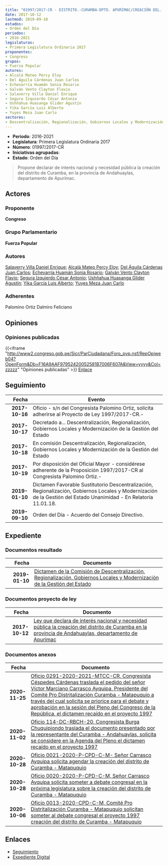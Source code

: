 ```yaml
---
title: "01997/2017-CR - DISTRITO.-CURAMBA-DPTO. APURÍMAC/CREACIÓN DEL..."
date: 2017-10-12
lastmod: 2019-09-10
estados:
- Orden del Día
periodos:
- 2016-2021
legislaturas:
- Primera Legislatura Ordinaria 2017
proponentes:
- Congreso
grupos:
- Fuerza Popular
autores:
- Alcalá Mateo Percy Eloy
- Del Águila Cárdenas Juan Carlos
- Echevarría Huamán Sonia Rosario
- Galván Vento Clayton Flavio
- Salaverry Villa Daniel Enrique
- Segura Izquierdo César Antonio
- Ushñahua Huasanga Glider Agustín
- Yika García Luis Alberto
- Yuyes Meza Juan Carlo
sectores:
- Descentralización, Regionalización, Gobiernos Locales y Modernización de la Gestión del Estado
---
```

- **Periodo**: 2016-2021
- **Legislatura**: Primera Legislatura Ordinaria 2017
- **Número**: 01997/2017-CR
- **Iniciativas agrupadas**: 
- **Estado**: Orden del Día

> Propone declarar de interés nacional y necesidad pública la creación del distrito de Curamba, en la provincia de Andahuaylas, departamento de Apurímac.


## Actores

### Proponente

**Congreso**

### Grupo Parlamentario

**Fuerza Popular**

### Autores

[Salaverry Villa Daniel Enrique](mailto:mailto:dsalaverry@congreso.gob.pe); [Alcalá Mateo Percy Eloy](mailto:mailto:palcala@congreso.gob.pe); [Del Águila Cárdenas Juan Carlos](mailto:mailto:jdelaguila@congreso.gob.pe); [Echevarría Huamán Sonia Rosario](mailto:mailto:sechevarria@congreso.gob.pe); [Galván Vento Clayton Flavio](mailto:mailto:cgalvan@congreso.gob.pe); [Segura Izquierdo César Antonio](mailto:mailto:csegura@congreso.gob.pe); [Ushñahua Huasanga Glider Agustín](mailto:mailto:gushnahua@congreso.gob.pe); [Yika García Luis Alberto](mailto:mailto:lyika@congreso.gob.pe); [Yuyes Meza Juan Carlo](mailto:mailto:jyuyes@congreso.gob.pe)

### Adherentes

Palomino Ortiz Dalmiro Feliciano

## Opiniones

### Opiniones publicadas

{{<iframe "http://www2.congreso.gob.pe/Sicr/ParCiudadana/Foro_pvp.nsf/RepOpiweb04?OpenForm&Db=F16A9AAF97952420052581B7006F607A&View=yyyy&Col=zzzzz" "Opiniones publicadas" >}}
[Enlace](http://www2.congreso.gob.pe/Sicr/ParCiudadana/Foro_pvp.nsf/RepOpiweb04?OpenForm&Db=F16A9AAF97952420052581B7006F607A&View=yyyy&Col=zzzzz)


## Seguimiento

| Fecha | Evento |
|------:|--------|
| **2017-10-16** | Oficio - s/n del Congresista Palomino Ortiz, solicita adherirse al Proyecto de Ley 1997/2017-CR.- |
| **2017-10-17** | Decretado a... Descentralización, Regionalización, Gobiernos Locales y Modernización de la Gestión del Estado |
| **2017-10-18** | En comisión Descentralización, Regionalización, Gobiernos Locales y Modernización de la Gestión del Estado |
| **2017-10-19** | Por disposición del Oficial Mayor - considérese adherente de la Proposición 1997/2017-CR al Congresista Palomino Ortiz.- |
| **2019-01-10** | Dictamen Favorable Sustitutorio Descentralización, Regionalización, Gobiernos Locales y Modernización de la Gestión del Estado Unanimidad - En Relatoría 11.01.18. |
| **2019-09-10** | Orden del Día - Acuerdo del Consejo Directivo. |

## Expediente

### Documentos resultado

| Fecha | Documento |
|------:|-----------|
| **2019-01-10** | [Dictamen de la Comisión de Descentralización, Regionalización, Gobiernos Locales y Modernización de la Gestión del Estado](http://www.leyes.congreso.gob.pe/Documentos/2016_2021/Dictamenes/Proyectos_de_Ley/01997DC08MAY20190110.pdf) |

### Documentos proyecto de ley

| Fecha | Documento |
|------:|-----------|
| **2017-10-12** | [Ley que declara de interés nacional y necesidad pública la creación del distrito de Curamba en la provincia de Andahuaylas, departamento de Apurímac](http://www.leyes.congreso.gob.pe/Documentos/2016_2021/Proyectos_de_Ley_y_de_Resoluciones_Legislativas/PL0199720171012-.pdf) |

### Documentos anexos

| Fecha | Documento |
|------:|-----------|
| **2020-11-25** | [Oficio 0291-2020-2021-MTCC-CR, Congresista Céspedes Cárdenas traslada el pedido del señor Víctor Marciano Carrasco Ayquipa, Presidente del Comité Pro Distritalización Curamba - Matapuquio a través del cual solicita se priorice para el debate y aprobación en la sesión del Pleno del Congreso de la República, el dictamen recaído en el proyecto 1997](http://www.leyes.congreso.gob.pe/Documentos/2016_2021/Oficios/Congresistas/OFICIO-0291-2020-2021-MTCC-CR.pdf) |
| **2020-11-02** | [Oficio 114-DC-RBCH-20, Congresista Burga Chuquipiondo traslada el documento presentado por la representante del Curamba - Andahuaylas, solicita se considere en la Agenda del Pleno el dictamen recaído en el proyecto 1997](http://www.leyes.congreso.gob.pe/Documentos/2016_2021/Oficios/Congresistas/OFICIO-114-DC-RBCH-20.pdf) |
| **2020-10-28** | [Oficio 0021-2020-P-CPD-C-M- Señor Carrasco Ayquipa solicita agendar la creación del distrito de Curamba - Matapuquio](http://www.leyes.congreso.gob.pe/Documentos/2016_2021/Oficios/Otras_Instituciones/OFICIO-0021-2020-P-CPD-C-M.pdf) |
| **2020-10-28** | [Oficio 0020-2020-P-CPD-C-M, Señor Carrasco Ayquipa solicita someter a debate congresal en la próxima legislatura sobre la creación del distrito de Curamba - Matapuquio](http://www.leyes.congreso.gob.pe/Documentos/2016_2021/Oficios/Otras_Instituciones/OFICIO-0020-2020-P-CPD-C-M.pdf) |
| **2020-10-06** | [Oficio 0013-2020-CPD-C-M, Comité Pro Distritalización Curamba - Matapuquio solicitan someter al debate congresal el proyecto 1997 creación del distrito de Curamba - Matapuquio](http://www.leyes.congreso.gob.pe/Documentos/2016_2021/Oficios/Otras_Instituciones/OFICIO-0013-2020-CPD-C-M.pdf) |

## Enlaces

- [Seguimiento](http://www2.congreso.gob.pe/Sicr/TraDocEstProc/CLProLey2016.nsf/f7fff46988ca05b1052578e100829cc7/622830f1cb3a5565052581b700816789?OpenDocument)
- [Expediente Digital](http://www2.congreso.gob.pe/Sicr/TraDocEstProc/Expvirt_2011.nsf/visbusqptramdoc1621/01997?opendocument)

